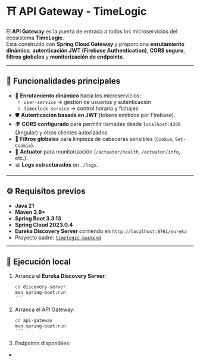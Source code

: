 # ⛩️ API Gateway - TimeLogic

El **API Gateway** es la puerta de entrada a todos los microservicios del ecosistema **TimeLogic**.  
Está construido con **Spring Cloud Gateway** y proporciona **enrutamiento dinámico**, **autenticación JWT (Firebase Authentication)**, **CORS seguro**, **filtros globales** y **monitorización de endpoints**.

---

## 📌 Funcionalidades principales

- 🔀 **Enrutamiento dinámico** hacia los microservicios:
  - `user-service` → gestión de usuarios y autenticación
  - `timeclock-service` → control horario y fichajes
- 🛡️ **Autenticación basada en JWT** (tokens emitidos por Firebase).
- 🌍 **CORS configurado** para permitir llamadas desde `localhost:4200` (Angular) y otros clientes autorizados.
- 🧹 **Filtros globales** para limpieza de cabeceras sensibles (`Cookie`, `Set-Cookie`).
- 🔎 **Actuator** para monitorización (`/actuator/health`, `/actuator/info`, etc.).
- 📊 **Logs estructurados** en `./logs`.

---

## ⚙️ Requisitos previos

- **Java 21**
- **Maven 3.9+**
- **Spring Boot 3.3.13**
- **Spring Cloud 2023.0.4**
- **Eureka Discovery Server** corriendo en `http://localhost:8761/eureka`
- Proyecto padre: [`timelogic-backend`](../timelogic-backend)

---

## 🚀 Ejecución local

1. Arranca el **Eureka Discovery Server**:
   ```bash
   cd discovery-server
   mvn spring-boot:run
   ´´´

2. Arranca el API Gateway:
	```bash
	cd api-gateway
	mvn spring-boot:run
	´´´
3. Endpoints disponibles:
 -  

